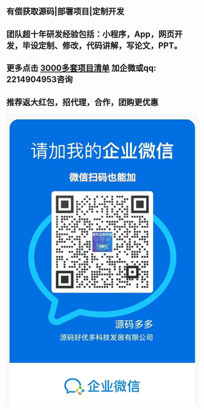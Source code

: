 ## 有偿获取源码|部署项目|定制开发

## 团队超十年研发经验包括：小程序，App，网页开发，毕设定制、修改，代码讲解，写论文，PPT。
## 更多点击 [3000多套项目清单](https://kdocs.cn/l/caVwWvPZLmXV) 加企微或qq: 2214904953咨询 
## 推荐返大红包，招代理，合作，团购更优惠
![wx](./1.jpg)
